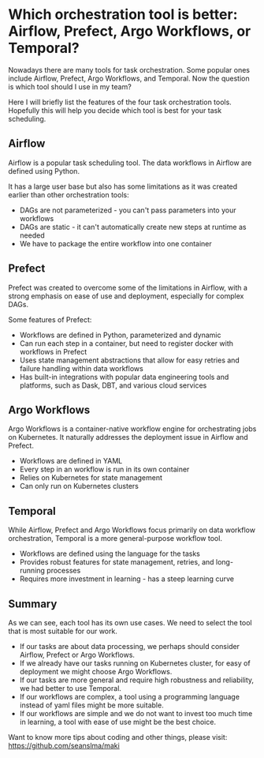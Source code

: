 # Which orchestration tool is better: Airflow, Prefect, Argo Workflows, or Temporal?

Nowadays there are many tools for task orchestration. Some popular ones include Airflow, Prefect, Argo Workflows, and Temporal. Now the question is which tool should I use in my team?

Here I will briefly list the features of the four task orchestration tools. Hopefully this will help you decide which tool is best for your task scheduling.

## Airflow
Airflow is a popular task scheduling tool. The data workflows in Airflow are defined using Python.

It has a large user base but also has some limitations as it was created earlier than other orchestration tools:
- DAGs are not parameterized - you can't pass parameters into your workflows
- DAGs are static - it can't automatically create new steps at runtime as needed
- We have to package the entire workflow into one container

## Prefect
Prefect was created to overcome some of the limitations in Airflow, with a strong emphasis on ease of use and deployment, especially for complex DAGs.

Some features of Prefect:
- Workflows are defined in Python, parameterized and dynamic
- Can run each step in a container, but need to register docker with workflows in Prefect
- Uses state management abstractions that allow for easy retries and failure handling within data workflows
- Has built-in integrations with popular data engineering tools and platforms, such as Dask, DBT, and various cloud services

## Argo Workflows
Argo Workflows is a container-native workflow engine for orchestrating jobs on Kubernetes. It naturally addresses the deployment issue in Airflow and Prefect.
- Workflows are defined in YAML
- Every step in an workflow is run in its own container
- Relies on Kubernetes for state management
- Can only run on Kubernetes clusters

## Temporal
While Airflow, Prefect and Argo Workflows focus primarily on data workflow orchestration, Temporal is a more general-purpose workflow tool.
- Workflows are defined using the language for the tasks
- Provides robust features for state management, retries, and long-running processes
- Requires more investment in learning - has a steep learning curve

## Summary
As we can see, each tool has its own use cases. We need to select the tool that is most suitable for our work.
- If our tasks are about data processing, we perhaps should consider Airflow, Prefect or Argo Workflows.
- If we already have our tasks running on Kubernetes cluster, for easy of deployment we might choose Argo Workflows.
- If our tasks are more general and require high robustness and reliability, we had better to use Temporal.
- If our workflows are complex, a tool using a programming language instead of yaml files might be more suitable.
- If our workflows are simple and we do not want to invest too much time in learning, a tool with ease of use might be the best choice.

Want to know more tips about coding and other things, please visit: https://github.com/seanslma/maki
